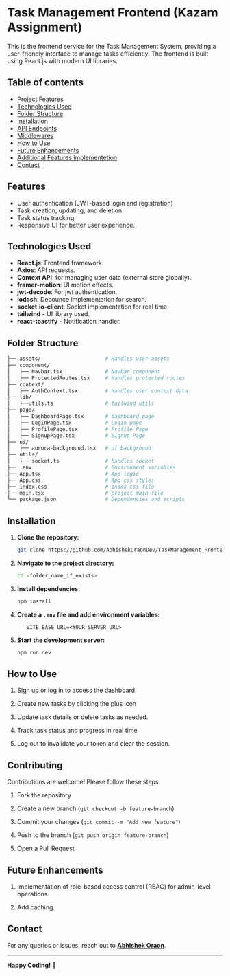# Task Management Frontend (Kazam Assignment)

This is the frontend service for the Task Management System, providing a user-friendly interface to manage tasks efficiently. The frontend is built using React.js with modern UI libraries.


## Table of contents

- [Project Features](#features)
- [Technologies Used](#technologies-used)
- [Folder Structure](#folder-structure)
- [Installation](#installation)
- [API Endpoints](#api-endpoints)
- [Middlewares](#middlewares)
- [How to Use](#how-to-use)
- [Future Enhancements](#future-enhancements)
- [Additional Features implementetion](#additional-features-implementetion)
- [Contact](#contact)



## Features
- User authentication (JWT-based login and registration)
- Task creation, updating, and deletion
- Task status tracking
- Responsive UI for better user experience.

## Technologies Used

- **React.js**: Frontend framework.
- **Axios**: API requests.
- **Context API**: for managing user data (external store globally).
- **framer-motion**: UI motion effects.
- **jwt-decode**: For jwt authentication.
- **lodash**: Decounce implementation for search.
- **socket.io-client**: Socket implementation for real time.
- **tailwind** - UI library used.
- **react-toastify** - Notification handler.


## Folder Structure

```bash
├── assets/                     # Handles user assets
├── component/
│   ├── Navbar.tsx              # Navbar component
│   ├── ProtectedRoutes.tsx     # Handles protected routes
├── context/
│   ├── AuthContext.tsx         # Handles user context data
├── lib/
│   ├──utils.ts                 # tailwind utils
├── page/
│   ├── DashboardPage.tsx       # dashboard page
│   ├── LoginPage.tsx           # Login page
│   ├── ProfilePage.tsx         # Profile Page
│   ├── SignupPage.tsx          # Signup Page
├── ui/
│   ├── aurora-background.tsx   # ui background 
├── utils/
│   ├── socket.ts               # handles socket
├── .env                        # Environment variables
├── App.tsx                     # App logic 
├── App.css                     # App css styles
├── index.css                   # Index css file
├── main.tsx                    # project main file
└── package.json                # Dependencies and scripts
```





## Installation

1. **Clone the repository:**
   ```sh
   git clone https://github.com/AbhishekOraonDev/TaskManagement_Frontend.git
   ```

2. **Navigate to the project directory:**
   ```sh
   cd <folder_name_if_exists> 
   ```

3. **Install dependencies:**
   ```sh
   npm install
   ```

4. **Create a `.env` file and add environment variables:**
   ```env
      VITE_BASE_URL=<YOUR_SERVER_URL>
   ```

5. **Start the development server:**
   ```sh
   npm run dev
   ```



## How to Use

1. Sign up or log in to access the dashboard.

2. Create new tasks by clicking the plus icon

3. Update task details or delete tasks as needed.

4. Track task status and progress in real time

5. Log out to invalidate your token and clear the session.



## Contributing
Contributions are welcome! Please follow these steps:

1. Fork the repository

2. Create a new branch (`git checkout -b feature-branch`)

3. Commit your changes (`git commit -m "Add new feature"`)

4. Push to the branch (`git push origin feature-branch`)

5. Open a Pull Request


## Future Enhancements

1. Implementation of role-based access control (RBAC) for admin-level operations.

2. Add caching.


 

## Contact
For any queries or issues, reach out to **[Abhishek Oraon](https://github.com/AbhishekOraonDev)**.

---
**Happy Coding! 🚀**


